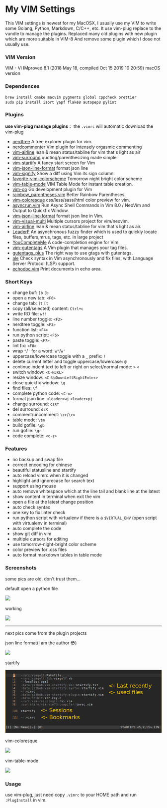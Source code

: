 # My VIM Settings

This VIM settings is newest for my MacOSX,
I usually use my VIM to write some Golang, Python, Markdown, C/C++, etc.
It use vim-plug replace to the vundle to manage the plugins.
Replaced many old plugins with new plugin which are more suitable in VIM-8
And remove some plugin which I dose not usually use.

### VIM Version

VIM - Vi IMproved 8.1 (2018 May 18, compiled Oct 15 2019 10:20:59)
macOS version

### Dependences

    brew install cmake macvim pygments global cppcheck prettier
    sudo pip install isort yapf flake8 autopep8 pylint

### Plugins

**use vim-plug manage plugins**： the `.vimrc` will automatic download the vim-plug

- [nerdtree](https://github.com/scrooloose/nerdtree) A tree explorer plugin for vim.
- [nerdcommenter](https://github.com/scrooloose/nerdcommenter) Vim plugin for intensely orgasmic commenting
- [vim-airline](https://github.com/bling/vim-airline) lean & mean status/tabline for vim that's light as air
- [vim-surround](https://github.com/tpope/vim-surround) quoting/parenthesizing made simple
- [vim-startify](https://github.com/mhinz/vim-startify) A fancy start screen for Vim
- [vim-json-line-format](https://github.com/axiaoxin/vim-json-line-format) format json line
- [vim-signify](https://github.com/mhinz/vim-signify) Show a diff using Vim its sign column.
- [favorite-vim-colorscheme](https://github.com/axiaoxin/favorite-vim-colorscheme) Tomorrow night bright color scheme
- [vim-table-mode](https://github.com/dhruvasagar/vim-table-mode) VIM Table Mode for instant table creation.
- [vim-go](https://github.com/fatih/vim-go) Go development plugin for Vim
- [rainbow_parentheses.vim](https://github.com/kien/rainbow_parentheses.vim) Better Rainbow Parentheses.
- [vim-coloresque](https://github.com/gko/vim-coloresque) css/less/sass/html color preview for vim.
- [asyncrun.vim](https://github.com/skywind3000/asyncrun.vim) Run Async Shell Commands in Vim 8.0 / NeoVim and Output to Quickfix Window.
- [vim-json-line-format](https://github.com/axiaoxin/vim-json-line-format) format json line in Vim.
- [vim-visual-multi](https://github.com/mg979/vim-visual-multi) Multiple cursors project for vim/neovim.
- [vim-airline](https://github.com/vim-airline/vim-airline) lean & mean status/tabline for vim that's light as air.
- [LeaderF](https://github.com/Yggdroot/LeaderF) An asynchronous fuzzy finder which is used to quickly locate files, buffers,mrus, tags, etc. in large project
- [YouCompleteMe](https://github.com/ycm-core/YouCompleteMe) A code-completion engine for Vim.
- [vim-gutentags](https://github.com/ludovicchabant/vim-gutentags) A Vim plugin that manages your tag files.
- [gutentags_plus](https://github.com/skywind3000/gutentags_plus) The right way to use gtags with gutentags.
- [ale](https://github.com/dense-analysis/ale) Check syntax in Vim asynchronously and fix files, with Language Server Protocol (LSP) support.
- [echodoc.vim](https://github.com/Shougo/echodoc.vim) Print documents in echo area.

### Short Keys

- change buf: `]b` `[b`
- open a new tab: `<F6>`
- change tab: `]t` `[t`
- copy (all/selected) content: `Ctrl+c`
- write RO file: `w!!`
- line number toggle: `<F2>`
- nerdtree toggle: `<F3>`
- function list: `<F4>`
- run python script: `<F5>`
- paste toggle: `<F7>`
- lint fix: `<F8>`
- wrap `"`/`'` for a word: `w"`/`w'`
- uppercase/lowercase toggle with a `_` prefix: `!`
- delete current letter and toggle uppercase/lowercase: `@`
- continue indent text to left or right on select/normal mode: `>` `<`
- switch window: `<C-HJKL>`
- resize window: `<C-UpDownLeftRightEnter>`
- close quickfix window: `\q`
- find files: `\f`
- complete python code: `<C-n>`
- format json line: `<leader>wj` `<leader>pj`
- change surround: `csXY`
- del surround: `dsX`
- comment/uncomment: `\cc`/`\cu`
- table mode: `\tm`
- build gofile: `\gb`
- run gofile: `\gr`
- code complete: `<c-z>`

### Features

- no backup and swap file
- correct encoding for chinese
- beautiful statusline and startify
- auto reload vimrc when it is changed
- highlight and ignorecase for search text
- support using mouse
- auto remove whitespace which at the line tail and blank line at the latest
- show content in terminal when exit the vim
- open a file at the latest change position
- auto check syntax
- one key to fix linter check
- run python script with virtualenv if there is a `$VIRTUAL_ENV` (open script with virtualenv in terminal)
- auto complete the code
- show git diff in vim
- multiple cursors for editing
- use tomorrow-night-bright color scheme
- color preview for .css files
- auto format markdown tables in table mode

### Screenshots

some pics are old, don't trust them...

default open a python file

![](http://ww1.sinaimg.cn/large/67ac78cfjw1erenwmdolwj21kw0zkdr3.jpg)

working

![](http://ww1.sinaimg.cn/large/67ac78cfjw1erenwlnhc7j21kw0zkwpe.jpg)

---

next pics come from the plugin projects

json line format(I am the author :flushed:)

![](https://github.com/axiaoxin/vim-json-line-format/raw/master/pic.gif)

startify

![](https://raw.githubusercontent.com/mhinz/vim-startify/102aa438b2d2a88e2b4e331d8ff5320eed52f0c4/startify.png)

vim-coloresque

![](https://camo.githubusercontent.com/70916a51f45b5729332803c5de303f6f1849fc50/68747470733a2f2f7261772e6769746875622e636f6d2f676f726f64696e736b69792f76696d2d636f6c6f7265737175652f6d61737465722f73637265656e2e706e67)

vim-table-mode

<a href="http://www.youtube.com/watch?v=9lVQ0VJY3ps"><img src="https://raw.github.com/axil/vim-table-mode/master/youtube.png"/></a>

### Usage

use vim-plug, just need copy `.vimrc` to your HOME path and run `:PlugInstall` in vim.
